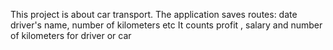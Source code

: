 This project is about car transport.
The application saves routes: date driver's name, number of kilometers etc 
It counts profit , salary and number of kilometers for driver or car 
